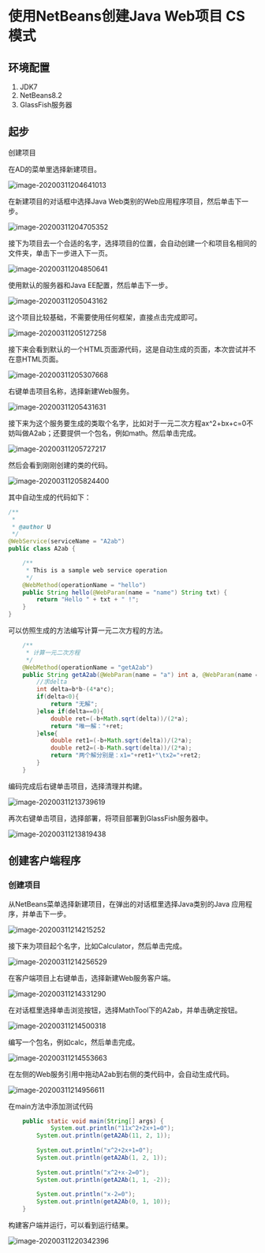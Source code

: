 # 使用NetBeans创建Java Web项目 CS模式

## 环境配置

1.  JDK7
2.  NetBeans8.2
3.  GlassFish服务器

## 起步

创建项目

在AD的菜单里选择新建项目。

![image-20200311204641013](%E4%BD%BF%E7%94%A8NetBeans%E5%88%9B%E5%BB%BA%E5%9F%BA%E7%A1%80%E7%9A%84Java%20Web%E9%A1%B9%E7%9B%AE%20%E6%9C%8D%E5%8A%A1%E7%AB%AF%E4%B8%8E%E5%AE%A2%E6%88%B7%E7%AB%AF%20%E8%A7%A3%E4%B8%80%E5%85%83%E4%BA%8C%E6%AC%A1%E6%96%B9%E7%A8%8B.assets/image-20200311204641013.png)

在新建项目的对话框中选择Java Web类别的Web应用程序项目，然后单击下一步。

![image-20200311204705352](%E4%BD%BF%E7%94%A8NetBeans%E5%88%9B%E5%BB%BA%E5%9F%BA%E7%A1%80%E7%9A%84Java%20Web%E9%A1%B9%E7%9B%AE%20%E6%9C%8D%E5%8A%A1%E7%AB%AF%E4%B8%8E%E5%AE%A2%E6%88%B7%E7%AB%AF%20%E8%A7%A3%E4%B8%80%E5%85%83%E4%BA%8C%E6%AC%A1%E6%96%B9%E7%A8%8B.assets/image-20200311204705352.png)

接下为项目去一个合适的名字，选择项目的位置，会自动创建一个和项目名相同的文件夹，单击下一步进入下一页。

![image-20200311204850641](%E4%BD%BF%E7%94%A8NetBeans%E5%88%9B%E5%BB%BA%E5%9F%BA%E7%A1%80%E7%9A%84Java%20Web%E9%A1%B9%E7%9B%AE%20%E6%9C%8D%E5%8A%A1%E7%AB%AF%E4%B8%8E%E5%AE%A2%E6%88%B7%E7%AB%AF%20%E8%A7%A3%E4%B8%80%E5%85%83%E4%BA%8C%E6%AC%A1%E6%96%B9%E7%A8%8B.assets/image-20200311204850641.png)

使用默认的服务器和Java EE配置，然后单击下一步。

![image-20200311205043162](%E4%BD%BF%E7%94%A8NetBeans%E5%88%9B%E5%BB%BA%E5%9F%BA%E7%A1%80%E7%9A%84Java%20Web%E9%A1%B9%E7%9B%AE%20%E6%9C%8D%E5%8A%A1%E7%AB%AF%E4%B8%8E%E5%AE%A2%E6%88%B7%E7%AB%AF%20%E8%A7%A3%E4%B8%80%E5%85%83%E4%BA%8C%E6%AC%A1%E6%96%B9%E7%A8%8B.assets/image-20200311205043162.png)

这个项目比较基础，不需要使用任何框架，直接点击完成即可。

![image-20200311205127258](%E4%BD%BF%E7%94%A8NetBeans%E5%88%9B%E5%BB%BA%E5%9F%BA%E7%A1%80%E7%9A%84Java%20Web%E9%A1%B9%E7%9B%AE%20%E6%9C%8D%E5%8A%A1%E7%AB%AF%E4%B8%8E%E5%AE%A2%E6%88%B7%E7%AB%AF%20%E8%A7%A3%E4%B8%80%E5%85%83%E4%BA%8C%E6%AC%A1%E6%96%B9%E7%A8%8B.assets/image-20200311205127258.png)

接下来会看到默认的一个HTML页面源代码，这是自动生成的页面，本次尝试并不在意HTML页面。

![image-20200311205307668](%E4%BD%BF%E7%94%A8NetBeans%E5%88%9B%E5%BB%BA%E5%9F%BA%E7%A1%80%E7%9A%84Java%20Web%E9%A1%B9%E7%9B%AE%20%E6%9C%8D%E5%8A%A1%E7%AB%AF%E4%B8%8E%E5%AE%A2%E6%88%B7%E7%AB%AF%20%E8%A7%A3%E4%B8%80%E5%85%83%E4%BA%8C%E6%AC%A1%E6%96%B9%E7%A8%8B.assets/image-20200311205307668.png)

右键单击项目名称，选择新建Web服务。

![image-20200311205431631](%E4%BD%BF%E7%94%A8NetBeans%E5%88%9B%E5%BB%BA%E5%9F%BA%E7%A1%80%E7%9A%84Java%20Web%E9%A1%B9%E7%9B%AE%20%E6%9C%8D%E5%8A%A1%E7%AB%AF%E4%B8%8E%E5%AE%A2%E6%88%B7%E7%AB%AF%20%E8%A7%A3%E4%B8%80%E5%85%83%E4%BA%8C%E6%AC%A1%E6%96%B9%E7%A8%8B.assets/image-20200311205431631.png)

接下来为这个服务要生成的类取个名字，比如对于一元二次方程ax^2+bx+c=0不妨叫做A2ab；还要提供一个包名，例如math。然后单击完成。

![image-20200311205727217](%E4%BD%BF%E7%94%A8NetBeans%E5%88%9B%E5%BB%BA%E5%9F%BA%E7%A1%80%E7%9A%84Java%20Web%E9%A1%B9%E7%9B%AE%20%E6%9C%8D%E5%8A%A1%E7%AB%AF%E4%B8%8E%E5%AE%A2%E6%88%B7%E7%AB%AF%20%E8%A7%A3%E4%B8%80%E5%85%83%E4%BA%8C%E6%AC%A1%E6%96%B9%E7%A8%8B.assets/image-20200311205727217.png)

然后会看到刚刚创建的类的代码。

![image-20200311205824400](%E4%BD%BF%E7%94%A8NetBeans%E5%88%9B%E5%BB%BA%E5%9F%BA%E7%A1%80%E7%9A%84Java%20Web%E9%A1%B9%E7%9B%AE%20%E6%9C%8D%E5%8A%A1%E7%AB%AF%E4%B8%8E%E5%AE%A2%E6%88%B7%E7%AB%AF%20%E8%A7%A3%E4%B8%80%E5%85%83%E4%BA%8C%E6%AC%A1%E6%96%B9%E7%A8%8B.assets/image-20200311205824400.png)

其中自动生成的代码如下：

```java
/**
 *
 * @author U
 */
@WebService(serviceName = "A2ab")
public class A2ab {

    /**
     * This is a sample web service operation
     */
    @WebMethod(operationName = "hello")
    public String hello(@WebParam(name = "name") String txt) {
        return "Hello " + txt + " !";
    }
}
```

可以仿照生成的方法编写计算一元二次方程的方法。

```java
    /**
     * 计算一元二次方程
     */
    @WebMethod(operationName = "getA2ab")
    public String getA2ab(@WebParam(name = "a") int a, @WebParam(name = "b") int b, @WebParam(name = "c") int c) {
        //求delta
        int delta=b*b-(4*a*c);
        if(delta<0){
            return "无解";
        }else if(delta==0){
            double ret=(-b+Math.sqrt(delta))/(2*a);
            return "唯一解："+ret;
        }else{
            double ret1=(-b+Math.sqrt(delta))/(2*a);
            double ret2=(-b-Math.sqrt(delta))/(2*a);
            return "两个解分别是：x1="+ret1+"\tx2="+ret2;
        }
    }
```

编码完成后右键单击项目，选择清理并构建。

![image-20200311213739619](%E4%BD%BF%E7%94%A8NetBeans%E5%88%9B%E5%BB%BA%E5%9F%BA%E7%A1%80%E7%9A%84Java%20Web%E9%A1%B9%E7%9B%AE%20%E6%9C%8D%E5%8A%A1%E7%AB%AF%E4%B8%8E%E5%AE%A2%E6%88%B7%E7%AB%AF%20%E8%A7%A3%E4%B8%80%E5%85%83%E4%BA%8C%E6%AC%A1%E6%96%B9%E7%A8%8B.assets/image-20200311213739619.png)

再次右键单击项目，选择部署，将项目部署到GlassFish服务器中。

![image-20200311213819438](%E4%BD%BF%E7%94%A8NetBeans%E5%88%9B%E5%BB%BA%E5%9F%BA%E7%A1%80%E7%9A%84Java%20Web%E9%A1%B9%E7%9B%AE%20%E6%9C%8D%E5%8A%A1%E7%AB%AF%E4%B8%8E%E5%AE%A2%E6%88%B7%E7%AB%AF%20%E8%A7%A3%E4%B8%80%E5%85%83%E4%BA%8C%E6%AC%A1%E6%96%B9%E7%A8%8B.assets/image-20200311213819438.png)

## 创建客户端程序

### 创建项目

从NetBeans菜单选择新建项目，在弹出的对话框里选择Java类别的Java 应用程序，并单击下一步。

![image-20200311214215252](%E4%BD%BF%E7%94%A8NetBeans%E5%88%9B%E5%BB%BA%E5%9F%BA%E7%A1%80%E7%9A%84Java%20Web%E9%A1%B9%E7%9B%AE%20%E6%9C%8D%E5%8A%A1%E7%AB%AF%E4%B8%8E%E5%AE%A2%E6%88%B7%E7%AB%AF%20%E8%A7%A3%E4%B8%80%E5%85%83%E4%BA%8C%E6%AC%A1%E6%96%B9%E7%A8%8B.assets/image-20200311214215252.png)

接下来为项目起个名字，比如Calculator，然后单击完成。

![image-20200311214256529](%E4%BD%BF%E7%94%A8NetBeans%E5%88%9B%E5%BB%BA%E5%9F%BA%E7%A1%80%E7%9A%84Java%20Web%E9%A1%B9%E7%9B%AE%20%E6%9C%8D%E5%8A%A1%E7%AB%AF%E4%B8%8E%E5%AE%A2%E6%88%B7%E7%AB%AF%20%E8%A7%A3%E4%B8%80%E5%85%83%E4%BA%8C%E6%AC%A1%E6%96%B9%E7%A8%8B.assets/image-20200311214256529.png)

在客户端项目上右键单击，选择新建Web服务客户端。

![image-20200311214331290](%E4%BD%BF%E7%94%A8NetBeans%E5%88%9B%E5%BB%BA%E5%9F%BA%E7%A1%80%E7%9A%84Java%20Web%E9%A1%B9%E7%9B%AE%20%E6%9C%8D%E5%8A%A1%E7%AB%AF%E4%B8%8E%E5%AE%A2%E6%88%B7%E7%AB%AF%20%E8%A7%A3%E4%B8%80%E5%85%83%E4%BA%8C%E6%AC%A1%E6%96%B9%E7%A8%8B.assets/image-20200311214331290.png)

在对话框里选择单击浏览按钮，选择MathTool下的A2ab，并单击确定按钮。

![image-20200311214500318](%E4%BD%BF%E7%94%A8NetBeans%E5%88%9B%E5%BB%BA%E5%9F%BA%E7%A1%80%E7%9A%84Java%20Web%E9%A1%B9%E7%9B%AE%20%E6%9C%8D%E5%8A%A1%E7%AB%AF%E4%B8%8E%E5%AE%A2%E6%88%B7%E7%AB%AF%20%E8%A7%A3%E4%B8%80%E5%85%83%E4%BA%8C%E6%AC%A1%E6%96%B9%E7%A8%8B.assets/image-20200311214500318.png)

编写一个包名，例如calc，然后单击完成。

![image-20200311214553663](%E4%BD%BF%E7%94%A8NetBeans%E5%88%9B%E5%BB%BA%E5%9F%BA%E7%A1%80%E7%9A%84Java%20Web%E9%A1%B9%E7%9B%AE%20%E6%9C%8D%E5%8A%A1%E7%AB%AF%E4%B8%8E%E5%AE%A2%E6%88%B7%E7%AB%AF%20%E8%A7%A3%E4%B8%80%E5%85%83%E4%BA%8C%E6%AC%A1%E6%96%B9%E7%A8%8B.assets/image-20200311214553663.png)

在左侧的Web服务引用中拖动A2ab到右侧的类代码中，会自动生成代码。

![image-20200311214956611](%E4%BD%BF%E7%94%A8NetBeans%E5%88%9B%E5%BB%BA%E5%9F%BA%E7%A1%80%E7%9A%84Java%20Web%E9%A1%B9%E7%9B%AE%20%E6%9C%8D%E5%8A%A1%E7%AB%AF%E4%B8%8E%E5%AE%A2%E6%88%B7%E7%AB%AF%20%E8%A7%A3%E4%B8%80%E5%85%83%E4%BA%8C%E6%AC%A1%E6%96%B9%E7%A8%8B.assets/image-20200311214956611.png)

在main方法中添加测试代码

```java
    public static void main(String[] args) {
        	System.out.println("11x^2+2x+1=0");
		System.out.println(getA2Ab(11, 2, 1));
		
		System.out.println("x^2+2x+1=0");
		System.out.println(getA2Ab(1, 2, 1));
		
		System.out.println("x^2+x-2=0");
		System.out.println(getA2Ab(1, 1, -2));
		
		System.out.println("x-2=0");
		System.out.println(getA2Ab(0, 1, 10));
    }
```

构建客户端并运行，可以看到运行结果。

![image-20200311220342396](%E4%BD%BF%E7%94%A8NetBeans%E5%88%9B%E5%BB%BA%E5%9F%BA%E7%A1%80%E7%9A%84Java%20Web%E9%A1%B9%E7%9B%AE%20%E6%9C%8D%E5%8A%A1%E7%AB%AF%E4%B8%8E%E5%AE%A2%E6%88%B7%E7%AB%AF%20%E8%A7%A3%E4%B8%80%E5%85%83%E4%BA%8C%E6%AC%A1%E6%96%B9%E7%A8%8B.assets/image-20200311220342396.png)